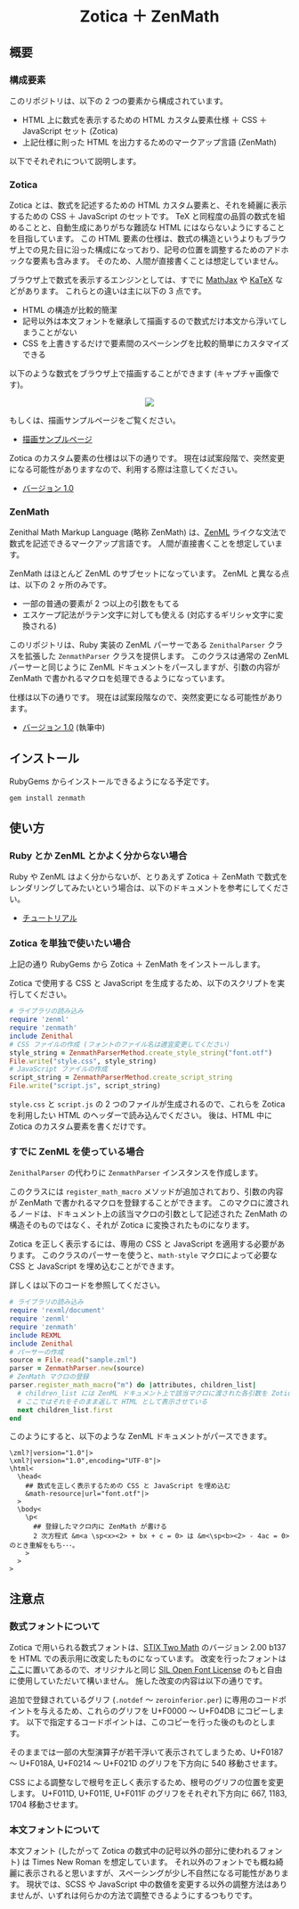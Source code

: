 <div align="center">
<h1>Zotica ＋ ZenMath</h1>
</div>

## 概要

### 構成要素
このリポジトリは、以下の 2 つの要素から構成されています。

- HTML 上に数式を表示するための HTML カスタム要素仕様 ＋ CSS ＋ JavaScript セット (Zotica)
- 上記仕様に則った HTML を出力するためのマークアップ言語 (ZenMath)

以下でそれぞれについて説明します。

### Zotica
Zotica とは、数式を記述するための HTML カスタム要素と、それを綺麗に表示するための CSS ＋ JavaScript のセットです。
TeX と同程度の品質の数式を組めることと、自動生成にありがちな難読な HTML にはならないようにすることを目指しています。
この HTML 要素の仕様は、数式の構造というよりもブラウザ上での見た目に沿った構成になっており、記号の位置を調整するためのアドホックな要素も含みます。
そのため、人間が直接書くことは想定していません。

ブラウザ上で数式を表示するエンジンとしては、すでに [MathJax](https://www.mathjax.org/) や [KaTeX](https://katex.org/) などがあります。
これらとの違いは主に以下の 3 点です。

- HTML の構造が比較的簡潔
- 記号以外は本文フォントを継承して描画するので数式だけ本文から浮いてしまうことがない
- CSS を上書きするだけで要素間のスペーシングを比較的簡単にカスタマイズできる

以下のような数式をブラウザ上で描画することができます (キャプチャ画像です)。

<div align="center">
<img src="document/image/sample.png">
</div>

もしくは、描画サンプルページをご覧ください。

- [描画サンプルページ](https://ziphil.github.io/ZenithalMathWebDemo/main.html)

Zotica のカスタム要素の仕様は以下の通りです。
現在は試案段階で、突然変更になる可能性がありますなので、利用する際は注意してください。

- [バージョン 1.0](document/zotica/1.0.md)

### ZenMath
Zenithal Math Markup Language (略称 ZenMath) は、[ZenML](https://github.com/Ziphil/Zenithal) ライクな文法で数式を記述できるマークアップ言語です。
人間が直接書くことを想定しています。

ZenMath はほとんど ZenML のサブセットになっています。
ZenML と異なる点は、以下の 2 ヶ所のみです。

- 一部の普通の要素が 2 つ以上の引数をもてる
- エスケープ記法がラテン文字に対しても使える (対応するギリシャ文字に変換される)

このリポジトリは、Ruby 実装の ZenML パーサーである `ZenithalParser` クラスを拡張した `ZenmathParser` クラスを提供します。
このクラスは通常の ZenML パーサーと同じように ZenML ドキュメントをパースしますが、引数の内容が ZenMath で書かれるマクロを処理できるようになっています。

仕様は以下の通りです。
現在は試案段階なので、突然変更になる可能性があります。

- [バージョン 1.0](document/zenmath/1.0.md) (執筆中)

## インストール
RubyGems からインストールできるようになる予定です。
```
gem install zenmath
```

## 使い方

### Ruby とか ZenML とかよく分からない場合
Ruby や ZenML はよく分からないが、とりあえず Zotica ＋ ZenMath で数式をレンダリングしてみたいという場合は、以下のドキュメントを参考にしてください。

- [チュートリアル](document/tutorial.md)

### Zotica を単独で使いたい場合
上記の通り RubyGems から Zotica ＋ ZenMath をインストールします。

Zotica で使用する CSS と JavaScript を生成するため、以下のスクリプトを実行してください。
```ruby
# ライブラリの読み込み
require 'zenml'
require 'zenmath'
include Zenithal
# CSS ファイルの作成 (フォントのファイル名は適宜変更してください)
style_string = ZenmathParserMethod.create_style_string("font.otf")
File.write("style.css", style_string)
# JavaScript ファイルの作成
script_string = ZenmathParserMethod.create_script_string
File.write("script.js", script_string)
```
`style.css` と `script.js` の 2 つのファイルが生成されるので、これらを Zotica を利用したい HTML のヘッダーで読み込んでください。
後は、HTML 中に Zotica のカスタム要素を書くだけです。

### すでに ZenML を使っている場合
`ZenithalParser` の代わりに `ZenmathParser` インスタンスを作成します。

このクラスには `register_math_macro` メソッドが追加されており、引数の内容が ZenMath で書かれるマクロを登録することができます。
このマクロに渡されるノードは、ドキュメント上の該当マクロの引数として記述された ZenMath の構造そのものではなく、それが Zotica に変換されたものになります。

Zotica を正しく表示するには、専用の CSS と JavaScript を適用する必要があります。
このクラスのパーサーを使うと、`math-style` マクロによって必要な CSS と JavaScript を埋め込むことができます。

詳しくは以下のコードを参照してください。
```ruby
# ライブラリの読み込み
require 'rexml/document'
require 'zenml'
require 'zenmath'
include REXML
include Zenithal
# パーサーの作成
source = File.read("sample.zml")
parser = ZenmathParser.new(source)
# ZenMath マクロの登録
parser.register_math_macro("m") do |attributes, children_list|
  # children_list には ZenML ドキュメント上で該当マクロに渡された各引数を Zotica に変換したものが渡される
  # ここではそれをそのまま返して HTML として表示させている
  next children_list.first
end
```
このようにすると、以下のような ZenML ドキュメントがパースできます。
```
\zml?|version="1.0"|>
\xml?|version="1.0",encoding="UTF-8"|>
\html<
  \head<
    ## 数式を正しく表示するための CSS と JavaScript を埋め込む
    &math-resource|url="font.otf"|>
  >
  \body<
    \p<
      ## 登録したマクロ内に ZenMath が書ける
      2 次方程式 &m<a \sp<x><2> + bx + c = 0> は &m<\sp<b><2> - 4ac = 0> のとき重解をもち･･･。
    >
  >
>
```

## 注意点

### 数式フォントについて
Zotica で用いられる数式フォントは、[STIX Two Math](https://www.stixfonts.org/) のバージョン 2.00 b137 を HTML での表示用に改変したものになっています。
改変を行ったフォントは[ここ](source/zenmath/resource/font.otf)に置いてあるので、オリジナルと同じ [SIL Open Font License](http://scripts.sil.org/OFL) のもと自由に使用していただいて構いません。
施した改変の内容は以下の通りです。

追加で登録されているグリフ (`.notdef` ～ `zeroinferior.per`) に専用のコードポイントを与えるため、これらのグリフを U+F0000 ～ U+F04DB にコピーします。
以下で指定するコードポイントは、このコピーを行った後のものとします。

そのままでは一部の大型演算子が若干浮いて表示されてしまうため、U+F0187 ～ U+F018A, U+F0214 ～ U+F021D のグリフを下方向に 540 移動させます。

CSS による調整なしで根号を正しく表示するため、根号のグリフの位置を変更します。
U+F011D, U+F011E, U+F011F のグリフをそれぞれ下方向に 667, 1183, 1704 移動させます。

### 本文フォントについて
本文フォント (したがって Zotica の数式中の記号以外の部分に使われるフォント) は Times New Roman を想定しています。
それ以外のフォントでも概ね綺麗に表示されると思いますが、スペーシングが少し不自然になる可能性があります。
現状では、SCSS や JavaScript 中の数値を変更する以外の調整方法はありませんが、いずれは何らかの方法で調整できるようにするつもりです。